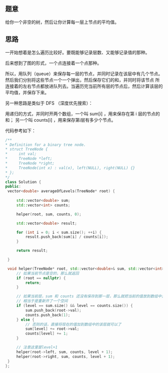 ## 题意
   给你一个非空的树，然后让你计算每一层上节点的平均值。
   
## 思路
   一开始想着是怎么遍历比较好。要既能够记录层数、又能够记录值的那种。
   
   后来想到了图的形式，一个点连接着一个点那种。
   
   所以，用队列（queue）来保存每一层的节点，并同时记录在该层中有几个节点。然后我们分别将这些节点一个一个弹出，然后保存它们的和，并同时将该节点
   所连接着的左右节点都放进队列去。当遍历完当前所有层的节点后，然后计算该层的平均值，并保存下来。
   
   另一种思路是类似于 DFS （深度优先搜索）：
   
   用递归的方式，并同时开两个数组，一个叫 sum[i] ，用来保存在第 i 层的节点的和； 
   另一个叫 counts[i] ，用来保存第i层有多少个节点。
   
   代码参考如下：
   
   ```c++
/**
 * Definition for a binary tree node.
 * struct TreeNode {
 *     int val;
 *     TreeNode *left;
 *     TreeNode *right;
 *     TreeNode(int x) : val(x), left(NULL), right(NULL) {}
 * };
 */
class Solution {
public:
    vector<double> averageOfLevels(TreeNode* root) {
        
        std::vector<double> sum;
        std::vector<int> counts;

        helper(root, sum, counts, 0);

        std::vector<double> result;

        for (int i = 0; i < sum.size(); ++i) {
            result.push_back(sum[i] / counts[i]);
        }

        return result;

    }

    void helper(TreeNode* root, std::vector<double>& sum, std::vector<int>& counts, int level) {
        // 如果当前节点是空的，那么就返回
        if (root == nullptr) {
            return;
        }

        // 如果当前层，sum 和 counts 还没有保存到那一层，那么就把当前的值放到数组中去
        // 相当于是重新开了一个空间
        if (level == sum.size() && level == counts.size()) {
            sum.push_back(root->val);
            counts.push_back(1);
        } else {
            // 否则的话，直接将现在的值加到数组中的该层就可以了
            sum[level] += root->val;
            counts[level] += 1;
        }

        // 注意这里是level+1
        helper(root->left, sum, counts, level + 1);
        helper(root->right, sum, counts, level + 1);
    }
};

   ```
